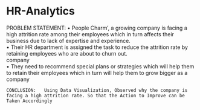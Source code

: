 # HR-Analytics

PROBLEM STATEMENT:
 • People Charm’, a growing company is facing a high attrition rate among 
their employees which in turn affects their business due to lack of expertise 
and experience.     
• Their HR department is assigned the task to reduce the attrition rate by 
retaining employees who are about to churn out.  
company                
• They need to recommend special plans or strategies which will help them to 
retain their employees which in turn will help them to grow bigger as a company





    CONCLUSION:   Using Data Visualization, Observed why the company is facing a high attrition rate. So that the Action to Improve can be Taken Accordingly

